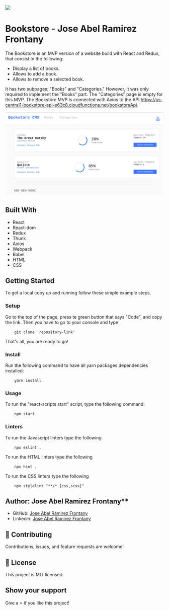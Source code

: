 ![](https://img.shields.io/badge/Microverse-blueviolet)

# Bookstore - Jose Abel Ramirez Frontany

The Bookstore is an MVP version of a website build with React and Redux, that consist in the following:

- Display a list of books.
- Allows to add a book.
- Allows to remove a selected book.

It has two subpages: "Books" and "Categories." However, it was only required to implement the "Books" part. The "Categories" page is empty for this MVP. The Bookstore MVP is connected with Axios to the API https://us-central1-bookstore-api-e63c8.cloudfunctions.net/bookstoreApi.

![screenshot](./app_screenshot.png)

## Built With

- React
- React-dom
- Redux
- Thunk
- Axios
- Webpack
- Babel
- HTML
- CSS

## Getting Started

To get a local copy up and running follow these simple example steps.

### Setup

Go to the top of the page, press te green button that says "Code", and copy the link. Then you have to go to your console and type

```
    git clone 'repository-link'
```

That's all, you are ready to go!

### Install

Run the following command to have all yarn packages dependencies installed:

```
    yarn install
```

### Usage

To run the "react-scripts start" script, type the following command:

```
    npm start
```

### Linters

To run the Javascript linters type the following

```
    npx eslint .
```

To run the HTML linters type the following

```
    npx hint .

```

To run the CSS linters type the following

```
    npx stylelint "**/*.{css,scss}"
```

## Author: Jose Abel Ramirez Frontany\*\*

- GitHub: [Jose Abel Ramirez Frontany](https://github.com/jose-Abel)
- Linkedin: [Jose Abel Ramirez Frontany](https://www.linkedin.com/in/jose-abel-r-7674a842/)

## 🤝 Contributing

Contributions, issues, and feature requests are welcome!

## 📝 License

This project is MIT licensed.

## Show your support

Give a ⭐️ if you like this project!
